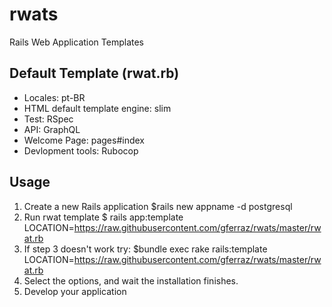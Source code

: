 # rwats
Rails Web Application Templates

Default Template (rwat.rb)
-----------------------------
* Locales: pt-BR
* HTML default template engine: slim
* Test: RSpec
* API: GraphQL
* Welcome Page: pages#index
* Devlopment tools: Rubocop

Usage
-----
1. Create a new Rails application
$rails new appname -d postgresql
2. Run rwat template
$ rails app:template LOCATION=https://raw.githubusercontent.com/gferraz/rwats/master/rwat.rb
3. If step 3 doesn't work try:
$bundle exec rake rails:template LOCATION=https://raw.githubusercontent.com/gferraz/rwats/master/rwat.rb
4. Select the options, and wait the installation finishes.
5. Develop your application
